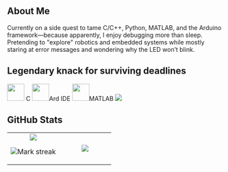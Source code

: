 ## About Me
Currently on a side quest to tame C/C++, Python, MATLAB, and the Arduino framework—because apparently, I enjoy debugging more than sleep. Pretending to "explore" robotics and embedded systems while mostly staring at error messages and wondering why the LED won’t blink.

##  Legendary knack for surviving deadlines
<img src="https://cdn.jsdelivr.net/gh/devicons/devicon/icons/c/c-original.svg" width="40"/> C
<img src="https://cdn.jsdelivr.net/gh/devicons/devicon/icons/arduino/arduino-original.svg" width="40"/>Ard IDE
<img src="https://cdn.jsdelivr.net/gh/devicons/devicon/icons/matlab/matlab-original.svg" width="40"/>MATLAB
<img src="https://cdn.jsdelivr.net/gh/devicons/devicon@latest/icons/cplusplus/cplusplus-original.svg" />
          
## GitHub Stats

<table><tbody><tr border="none"><td width="50%" align="center">
<img align="center" src="https://readme-stats-fork-mauve.vercel.app/api/?username=TF-141-0&theme=dark&show_icons=true&count_private=true">

<img alt="Mark streak" src="https://github-readme-streak-stats-five-roan.vercel.app?user=TF-141-0&theme=dark"></td><td width="50%" align="center">
<img align="center" src="https://readme-stats-fork-mauve.vercel.app/api/top-langs/?username=TF-141-0&theme=dark&hide_border=false&no-bg=true&no-frame=true&langs_count=6"></td></tr></tbody></table>
